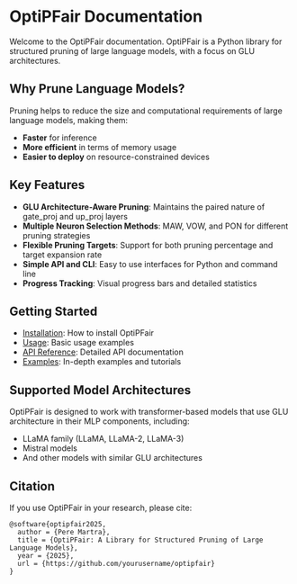 # OptiPFair Documentation

Welcome to the OptiPFair documentation. OptiPFair is a Python library for structured pruning of large language models, with a focus on GLU architectures.

## Why Prune Language Models?

Pruning helps to reduce the size and computational requirements of large language models, making them:

- **Faster** for inference
- **More efficient** in terms of memory usage
- **Easier to deploy** on resource-constrained devices

## Key Features

- **GLU Architecture-Aware Pruning**: Maintains the paired nature of gate_proj and up_proj layers
- **Multiple Neuron Selection Methods**: MAW, VOW, and PON for different pruning strategies
- **Flexible Pruning Targets**: Support for both pruning percentage and target expansion rate
- **Simple API and CLI**: Easy to use interfaces for Python and command line
- **Progress Tracking**: Visual progress bars and detailed statistics

## Getting Started

- [Installation](installation.md): How to install OptiPFair
- [Usage](usage.md): Basic usage examples
- [API Reference](api.md): Detailed API documentation
- [Examples](examples.md): In-depth examples and tutorials

## Supported Model Architectures

OptiPFair is designed to work with transformer-based models that use GLU architecture in their MLP components, including:

- LLaMA family (LLaMA, LLaMA-2, LLaMA-3)
- Mistral models
- And other models with similar GLU architectures

## Citation

If you use OptiPFair in your research, please cite:

```
@software{optipfair2025,
  author = {Pere Martra},
  title = {OptiPFair: A Library for Structured Pruning of Large Language Models},
  year = {2025},
  url = {https://github.com/yourusername/optipfair}
}
```